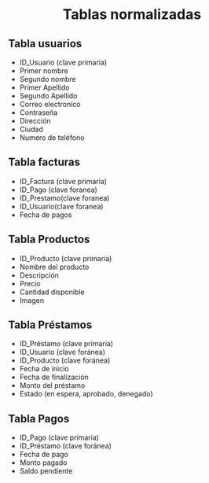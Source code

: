 <h1 align="center">Tablas normalizadas</h1>

## Tabla usuarios

  - ID_Usuario (clave primaria)
  - Primer nombre
  - Segundo nombre
  - Primer Apellido
  - Segundo Apellido
  - Correo electronico
  - Contraseña
  - Dirección
  - Ciudad
  - Numero de teléfono


## Tabla facturas

  - ID_Factura (clave primaria)
  - ID_Pago (clave foranea)
  - ID_Prestamo(clave foranea)
  - ID_Usuario(clave foranea)
  - Fecha de pagos


## Tabla Productos

  - ID_Producto (clave primaria)
  - Nombre del producto
  - Descripción
  - Precio
  - Cantidad disponible
  - Imagen

## Tabla Préstamos
  - ID_Préstamo (clave primaria)
  - ID_Usuario (clave foránea)
  - ID_Producto (clave foránea)
  - Fecha de inicio
  - Fecha de finalización
  - Monto del préstamo
  - Estado (en espera, aprobado, denegado)

## Tabla Pagos

  - ID_Pago (clave primaria)
  - ID_Préstamo (clave foránea)
  - Fecha de pago
  - Monto pagado
  - Saldo pendiente
